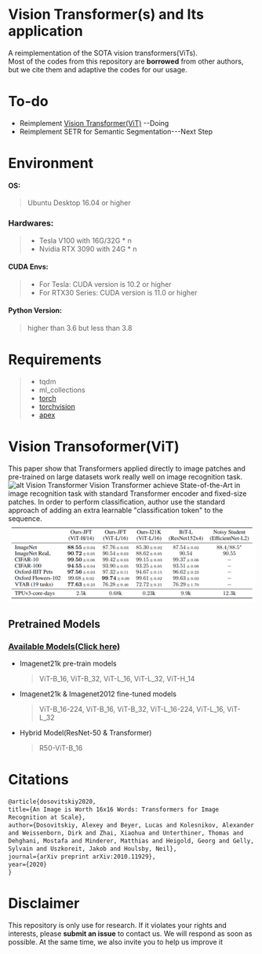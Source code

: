 # Vision Transformer(s) and Its application
A reimplementation of the SOTA vision transformers(ViTs).\
Most of the codes from this repository are **borrowed** from other authors, but we cite them and adaptive the codes for our usage.
# To-do
* Reimplement [Vision Transformer(ViT)](https://github.com/jeonsworld/ViT-pytorch) --Doing
* Reimplement SETR for Semantic Segmentation---Next Step
# Environment
#### OS: 
> Ubuntu Desktop 16.04 or higher
### Hardwares:  
> * Tesla V100 with 16G/32G * n
> * Nvidia RTX 3090 with 24G * n
#### CUDA Envs:
> - For Tesla:  CUDA version is 10.2 or higher
> - For RTX30 Series: CUDA version is 11.0 or higher
#### Python Version:
> higher than 3.6 but less than 3.8
# Requirements
> * tqdm
> * ml_collections
> * [torch](https://pytorch.org)
> * [torchvision](https://pytorch.org)
> * [apex](https://github.com/NVIDIA/apex)

# Vision Transoformer(ViT)
This paper show that Transformers applied directly to image patches and pre-trained on large datasets work really well on image recognition task.
![alt Vision Transformer](figures/vit.gif)
Vision Transformer achieve State-of-the-Art in image recognition task with standard Transformer encoder and fixed-size patches. In order to perform classification, author use the standard approach of adding an extra learnable "classification token" to the sequence.
![alt ViT_Experimental](figures/vit_exp.png)
## Pretrained Models
### [Available Models(Click here)](https://console.cloud.google.com/storage/vit_models/)
* Imagenet21k pre-train models
    > ViT-B_16, ViT-B_32, ViT-L_16, ViT-L_32, ViT-H_14
* Imagenet21k & Imagenet2012 fine-tuned models
    > ViT-B_16-224, ViT-B_16, ViT-B_32, ViT-L_16-224, ViT-L_16, ViT-L_32
* Hybrid Model(ResNet-50 & Transformer)
    > R50-ViT-B_16
# Citations
    @article{dosovitskiy2020,
    title={An Image is Worth 16x16 Words: Transformers for Image Recognition at Scale},
    author={Dosovitskiy, Alexey and Beyer, Lucas and Kolesnikov, Alexander and Weissenborn, Dirk and Zhai, Xiaohua and Unterthiner, Thomas and  Dehghani, Mostafa and Minderer, Matthias and Heigold, Georg and Gelly, Sylvain and Uszkoreit, Jakob and Houlsby, Neil},
    journal={arXiv preprint arXiv:2010.11929},
    year={2020}
    }
# Disclaimer
This repository is only use for research. If it violates your rights and interests, please **submit an issue** to contact us. We will respond as soon as possible. At the same time, we also invite you to help us improve it